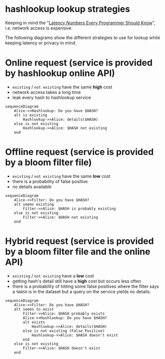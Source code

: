 hashlookup lookup strategies
============================

Keeping in mind the "[Latency Numbers Every Programmer Should Know](https://gist.github.com/jboner/2841832)", i.e. network access is expensive. 

The following diagrams show the different strategies to use for lookup while keeping latency or privacy in mind.

# Online request (service is provided by hashlookup online API)
- `existing` / `not existing` have the same **high** cost
- network access takes a long time
- leak every hash to hashlookup service
```mermaid
sequenceDiagram
    Alice->>Hashlookup: Do you have $HASH?
    alt is existing 
        Hashlookup->>Alice: details($HASH)
    else is not existing 
        Hashlookup->>Alice: $HASH not existing
    end

```

# Offline request (service is provided by a bloom filter file)
- `existing` / `not existing` have the same **low** cost
- there is a probability of false positive 
- no details available
```mermaid
sequenceDiagram
    Alice->>Filter: Do you have $HASH?
    alt seems existing 
        Filter->>Alice: $HASH is probably existing
    else is not existing 
        Filter->>Alice: $HASH not existing
    end
```

# Hybrid request (service is provided by a bloom filter file and the online API)
- `existing` / `not existing` have a **low** cost
- getting hash's detail still have a **high** cost but occurs less often
- there is a probability of hitting some false positives where the filter says a `%HASH` is in the dataset but a query on the service yields no details.
```mermaid
sequenceDiagram
    Alice->>Filter: Do you have $HASH?
    alt seems to exist 
        Filter->>Alice: $HASH probably exists
        Alice->>Hashlookup: Do you have $HASH?
        alt exists 
            Hashlookup->>Alice: details($HASH)
        else is not existing (False Positive)
            Hashlookup->>Alice: $HASH doesn't exist
        end
    else is not existing 
        Filter->>Alice: $HASH doesn't exist
    end
```
